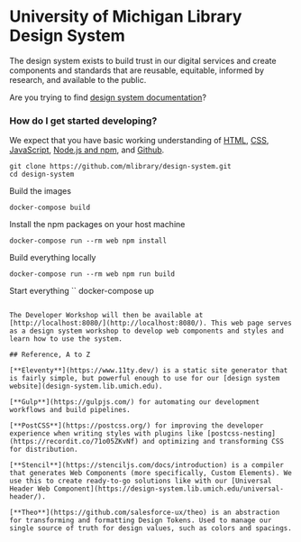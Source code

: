 # University of Michigan Library Design System

The design system exists to build trust in our digital services and create components and standards that are reusable, equitable, informed by research, and available to the public.

Are you trying to find [design system documentation](https://design-system.lib.umich.edu)?

### How do I get started developing?

We expect that you have basic working understanding of [HTML](https://developer.mozilla.org/en-US/docs/Learn/HTML/Introduction_to_HTML), [CSS](https://developer.mozilla.org/en-US/docs/Learn/CSS), [JavaScript](https://developer.mozilla.org/en-US/docs/Web/JavaScript/A_re-introduction_to_JavaScript), [Node.js and npm](https://docs.npmjs.com/downloading-and-installing-node-js-and-npm), and [Github](https://docs.github.com/en/github).

```
git clone https://github.com/mlibrary/design-system.git
cd design-system
```
Build the images
```
docker-compose build
```

Install the npm packages on your host machine
```
docker-compose run --rm web npm install
```

Build everything locally
```
docker-compose run --rm web npm run build
```

Start everything
``
docker-compose up
```

The Developer Workshop will then be available at [http://localhost:8080/](http://localhost:8080/). This web page serves as a design system workshop to develop web components and styles and learn how to use the system.

## Reference, A to Z

[**Eleventy**](https://www.11ty.dev/) is a static site generator that is fairly simple, but powerful enough to use for our [design system website](design-system.lib.umich.edu).

[**Gulp**](https://gulpjs.com/) for automating our development workflows and build pipelines.

[**PostCSS**](https://postcss.org/) for improving the developer experience when writing styles with plugins like [postcss-nesting](https://recordit.co/71o05ZKvNf) and optimizing and transforming CSS for distribution.

[**Stencil**](https://stenciljs.com/docs/introduction) is a compiler that generates Web Components (more specifically, Custom Elements). We use this to create ready-to-go solutions like with our [Universal Header Web Component](https://design-system.lib.umich.edu/universal-header/).

[**Theo**](https://github.com/salesforce-ux/theo) is an abstraction for transforming and formatting Design Tokens. Used to manage our single source of truth for design values, such as colors and spacings.
